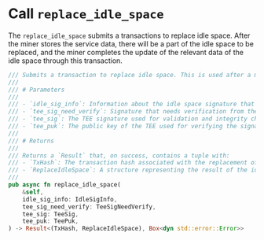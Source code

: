 # Call `replace_idle_space`

The `replace_idle_space` submits a transactions to replace idle space. After the miner stores the service data, there will be a part of the idle space to be replaced, and the miner completes the update of the relevant data of the idle space through this transaction.

```rust
/// Submits a transaction to replace idle space. This is used after a miner stores service data and needs to update the relevant data for the idle space.
///
/// # Parameters
///
/// - `idle_sig_info`: Information about the idle space signature that needs to be updated.
/// - `tee_sig_need_verify`: Signature that needs verification from the Trusted Execution Environment (TEE).
/// - `tee_sig`: The TEE signature used for validation and integrity checks.
/// - `tee_puk`: The public key of the TEE used for verifying the signature.
///
/// # Returns
///
/// Returns a `Result` that, on success, contains a tuple with:
/// - `TxHash`: The transaction hash associated with the replacement of idle space.
/// - `ReplaceIdleSpace`: A structure representing the result of the idle space replacement.
///
pub async fn replace_idle_space(
    &self,
    idle_sig_info: IdleSigInfo,
    tee_sig_need_verify: TeeSigNeedVerify,
    tee_sig: TeeSig,
    tee_puk: TeePuk,
) -> Result<(TxHash, ReplaceIdleSpace), Box<dyn std::error::Error>>
```